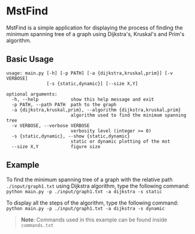 # MstFind

MstFind is a simple application for displaying the process of finding the minimum spanning tree of a graph using Dijkstra's, Kruskal's and Prim's algorithm.

## Basic Usage

```
usage: main.py [-h] [-p PATH] [-a {dijkstra,kruskal,prim}] [-v VERBOSE]
               [-s {static,dynamic}] [--size X,Y]

optional arguments:
  -h, --help            show this help message and exit
  -p PATH, --path PATH  path to the graph
  -a {dijkstra,kruskal,prim}, --algorithm {dijkstra,kruskal,prim}
                        algorithm used to find the minimum spanning tree
  -v VERBOSE, --verbose VERBOSE
                        verbosity level (integer >= 0)
  -s {static,dynamic}, --show {static,dynamic}
                        static or dynamic plotting of the mst
  --size X,Y            figure size
```

## Example

To find the minimum spanning tree of a graph with the relative path `./input/graph1.txt` using Dijkstra algorithm, type the following command:
`python main.py -p ./input/graph1.txt -a dijkstra -s static`

To display all the steps of the algorithm, type the following command:
`python main.py -p ./input/graph1.txt -a dijkstra -s dynamic`

> **Note**: Commands used in this example can be found inside `commands.txt`
